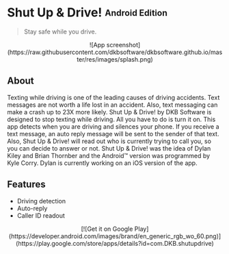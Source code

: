 # Shut Up & Drive! <sub><sup>Android Edition</sup></sub>

> Stay safe while you drive.

<center>
![App screenshot](https://raw.githubusercontent.com/dkbsoftware/dkbsoftware.github.io/master/res/images/splash.png)
</center>

## About

Texting while driving is one of the leading causes of driving accidents. Text messages are not worth a life lost in an accident. Also, text messaging can make a crash up to 23X more likely. Shut Up & Drive! by DKB Software is designed to stop texting while driving. All you have to do is turn it on. This app detects when you are driving and silences your phone. If you receive a text message, an auto reply message will be sent to the sender of that text. Also, Shut Up & Drive! will read out who is currently trying to call you, so you can decide to answer or not. Shut Up & Drive! was the idea of Dylan Kiley and Brian Thornber and the Android™ version was programmed by Kyle Corry. Dylan is currently working on an iOS version of the app.

## Features

* Driving detection
* Auto-reply
* Caller ID readout

<center>
[![Get it on Google Play](https://developer.android.com/images/brand/en_generic_rgb_wo_60.png)](https://play.google.com/store/apps/details?id=com.DKB.shutupdrive)
</center>
